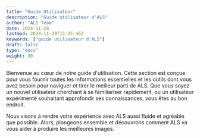 ```yaml
---
title: "Guide Utilisateur"
description: "Guide utilisateur d'ALS"
author: "ALS Team"
date: 2024-11-28
lastmod: 2024-11-29T13:25:46Z
keywords: ["guide utilisateur d'ALS"]
draft: false
type: "docs"
weight: 30
---
```


Bienvenue au cœur de notre guide d'utilisation. Cette section est conçue pour vous fournir toutes les informations 
essentielles et les outils dont vous avez besoin pour naviguer et tirer le meilleur parti de ALS. Que vous soyez un 
nouvel utilisateur cherchant à se familiariser rapidement, ou un utilisateur expérimenté souhaitant approfondir ses 
connaissances, vous êtes au bon endroit.

Nous visons à rendre votre expérience avec ALS aussi fluide et agréable que possible. Alors, plongeons ensemble et 
découvrons comment ALS va vous aider à produire les meilleures images.

